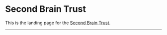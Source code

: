 # Second Brain Trust

This is the landing page for the [Second Brain Trust](https://secondbraintrust.com/).

---
